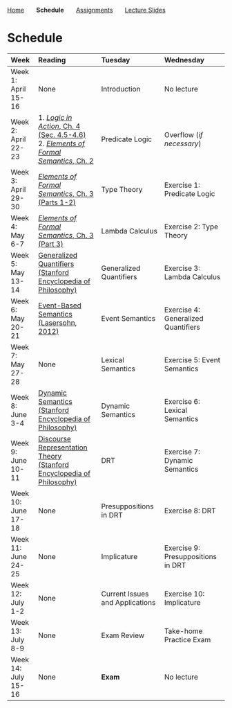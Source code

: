 [Home](https://mjs227.github.io/courses/semantic-theory-25/)&emsp;&emsp;**Schedule**&emsp;&emsp;[Assignments](https://mjs227.github.io/courses/semantic-theory-25/assignments/)&emsp;&emsp;[Lecture Slides](https://mjs227.github.io/courses/semantic-theory-25/lecture-slides/)

# Schedule

| Week | Reading | Tuesday | Wednesday |
| :--- | :--- | :--- | :--- |
| Week 1:<br>April 15-16 | None | Introduction | No lecture |
| Week 2:<br>April 22-23 | 1. [*Logic in Action*, Ch. 4 (Sec. 4.5-4.6)](http://www.logicinaction.org/docs/ch4.pdf)<br>2. [*Elements of Formal Semantics*, Ch. 2](https://www.phil.uu.nl/~yoad/efs/EFS-ch2-online.pdf) | Predicate Logic | Overflow (*if necessary*) |
| Week 3:<br>April 29-30 | [*Elements of Formal Semantics*, Ch. 3<br>(Parts 1-2)](https://www.phil.uu.nl/~yoad/efs/EFS-ch3-online.pdf) | Type Theory | Exercise 1: Predicate Logic |
| Week 4:<br>May 6-7 | [*Elements of Formal Semantics*, Ch. 3<br>(Part 3)](https://www.phil.uu.nl/~yoad/efs/EFS-ch3-online.pdf) | Lambda Calculus | Exercise 2: Type Theory |
| Week 5:<br>May 13-14 | [Generalized Quantifiers<br>(Stanford Encyclopedia of Philosophy)](https://plato.stanford.edu/entries/generalized-quantifiers/) | Generalized Quantifiers | Exercise 3: Lambda Calculus |
| Week 6:<br>May 20-21 | [Event-Based Semantics (Lasersohn, 2012)](https://semanticsarchive.net/Archive/jFhNWM2M/eventbasedsemantics.pdf) | Event Semantics | Exercise 4: Generalized Quantifiers |
| Week 7:<br>May 27-28 | None | Lexical Semantics | Exercise 5: Event Semantics |
| Week 8:<br>June 3-4 | [Dynamic Semantics<br>(Stanford Encyclopedia of Philosophy)](https://plato.stanford.edu/entries/dynamic-semantics/) | Dynamic Semantics | Exercise 6: Lexical Semantics |
| Week 9:<br>June 10-11 | [Discourse Representation Theory<br>(Stanford Encyclopedia of Philosophy)](https://plato.stanford.edu/entries/discourse-representation-theory/) | DRT | Exercise 7: Dynamic Semantics |
| Week 10:<br>June 17-18 | None | Presuppositions in DRT | Exercise 8: DRT |
| Week 11:<br>June 24-25 | None | Implicature | Exercise 9: Presuppositions in DRT |
| Week 12:<br>July 1-2 | None | Current Issues and Applications | Exercise 10: Implicature |
| Week 13:<br>July 8-9 | None | Exam Review | Take-home Practice Exam |
| Week 14:<br>July 15-16 | None | **Exam** | No lecture |
